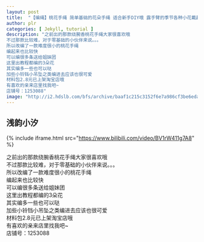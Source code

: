 ```yaml
---
layout: post
title:  "【编绳】桃花手绳 简单基础的花朵手绳 适合新手DIY哦 露手臂的季节各种小花戴起来~"
author: plr
categories: [ Jekyll, tutorial ]
description: "之前出的那款绕腕香桃花手绳大家很喜欢哦
不过那款比较难，对于零基础的小伙伴来说。。。
所以改编了一款难度很小的桃花手绳
编起来也比较快
可以编很多条送给姐妹团
这里出教程都编的3朵花
其实编多一些也可以哒
加些小铃铛小吊坠之类编进去应该也很可爱
材料包2.8元已上架淘宝店哦
有喜欢的亲来店里找我吧~
店铺号：1253088"
image: "http://i2.hdslb.com/bfs/archive/baaf1c215c3152f6e7a986cf3be6eda8566fb138.jpg"
---
```

## 浅韵小汐

{% include iframe.html src="https://www.bilibili.com/video/BV1rW411g7A8" %}

之前出的那款绕腕香桃花手绳大家很喜欢哦<br>不过那款比较难，对于零基础的小伙伴来说。。。<br>所以改编了一款难度很小的桃花手绳<br>编起来也比较快<br>可以编很多条送给姐妹团<br>这里出教程都编的3朵花<br>其实编多一些也可以哒<br>加些小铃铛小吊坠之类编进去应该也很可爱<br>材料包2.8元已上架淘宝店哦<br>有喜欢的亲来店里找我吧~<br>店铺号：1253088

